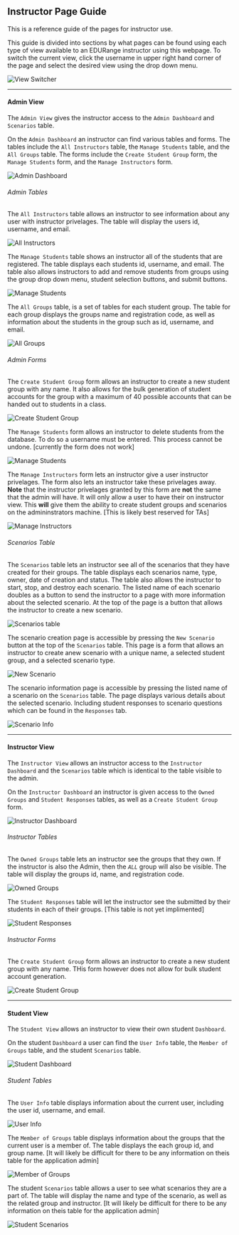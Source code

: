 ## Instructor Page Guide

This is a reference guide of the pages for instructor use.


This guide is divided into sections by what pages can be found using each type of view available to an EDURange instructor using this webpage. To switch the current view, click the username in upper right hand corner of the page and select the desired view using the drop down menu.

![View Switcher](/assets/inst/page_guide/viewSwitcher.png)



---


#### Admin View

The `Admin View` gives the instructor access to the `Admin Dashboard` and `Scenarios` table.


On the `Admin Dashboard` an instructor can find various tables and forms. The tables include the `All Instructors` table, the `Manage Students` table, and the `All Groups` table. The forms include the `Create Student Group` form, the `Manage Students` form, and the `Manage Instructors` form.

![Admin Dashboard](/assets/inst/page_guide/adminDash.png)



###### Admin Tables


The `All Instructors` table allows an instructor to see information about any user with instructor privelages. The table will display the users id, username, and email.

![All Instructors](/assets/inst/page_guide/admin/allInstructors.png)



The `Manage Students` table shows an instructor all of the students that are registered. The table displays each students id, username, and email. The table also allows instructors to add and remove students from groups using the group drop down menu, student selection buttons, and submit buttons.

![Manage Students](/assets/inst/page_guide/admin/manageStudents.png)



The `All Groups` table, is a set of tables for each student group. The table for each group displays the groups name and registration code, as well as information about the students in the group such as id, username, and email.

![All Groups](/assets/inst/page_guide/admin/allGroups.png)



###### Admin Forms


The `Create Student Group` form allows an instructor to create a new student group with any name. It also allows for the bulk generation of student accounts for the group with a maximum of 40 possible accounts that can be handed out to students in a class.

![Create Student Group](/assets/inst/page_guide/admin/groupMaker.png)



The `Manage Students` form allows an instructor to delete students from the database. To do so a username must be entered. This process cannot be undone. [currently the form does not work]

![Manage Students](/assets/inst/page_guide/admin/studentManager.png)



The `Manage Instructors` form lets an instructor give a user instructor privelages. The form also lets an instructor take these privelages away. **Note** that the instructor privelages granted by this form are **not** the same that the admin will have. It will only allow a user to have their on instructor view. This **will** give them the ability to create student groups and scenarios on the admininstrators machine. [This is likely best reserved for TAs]

![Manage Instructors](/assets/inst/page_guide/admin/instructorManager.png)



###### Scenarios Table


The `Scenarios` table lets an instructor see all of the scenarios that they have created for their groups. The table displays each scenarios name, type, owner, date of creation and status. The table also allows the instructor to start, stop, and destroy each scenario. The listed name of each scenario doubles as a button to send the instructor to a page with more information about the selected scenario. At the top of the page is a button that allows the instructor to create a new scenario.

![Scenarios table](/assets/inst/page_guide/scenarios.png)



The scenario creation page is accessible by pressing the `New Scenario` button at the top of the `Scenarios` table. This page is a form that allows an instructor to create anew scenario with a unique name, a selected student group, and a selected scenario type.

![New Scenario](/assets/inst/page_guide/scenarios/scenarioMaker.png)



The scenario information page is accessible by pressing the listed name of a scenario on the `Scenarios` table. The page displays various details about the selected scenario. Including student responses to scenario questions which can be found in the `Responses` tab.

![Scenario Info](/assets/inst/page_guide/scenarios/scenarioInfo.png)



---


#### Instructor View


The `Instructor View` allows an instructor access to the `Instructor Dashboard` and the `Scenarios` table which is identical to the table visible to the admin.


On the `Instructor Dashboard` an instructor is given access to the `Owned Groups` and `Student Responses` tables, as well as a `Create Student Group` form.

![Instructor Dashboard](/assets/inst/page_guide/instructorDash.png)



###### Instructor Tables


The `Owned Groups` table lets an instructor see the groups that they own. If the instructor is also the Admin, then the *`ALL`* group will also be visible. The table will display the groups id, name, and registration code.

![Owned Groups](/assets/inst/page_guide/instructor/ownedGroups.png)



The `Student Responses` table will let the instructor see the submitted by their students in each of their groups. [This table is not yet implimented]

![Student Responses](/assets/inst/page_guide/instructor/studentResponses.png)



###### Instructor Forms


The `Create Student Group` form allows an instructor to create a new student group with any name. THis form however does not allow for bulk student account generation.

![Create Student Group](/assets/inst/page_guide/instructor/groupMaker.png)



---


#### Student View


The `Student View` allows an instructor to view their own student `Dashboard`.

On the student `Dashboard` a user can find the `User Info` table, the `Member of Groups` table, and the student `Scenarios` table.

![Student Dashboard](/assets/inst/page_guide/studentDash.png)



###### Student Tables


The `User Info` table displays information about the current user, including the user id, username, and email.

![User Info](/assets/inst/page_guide/student/userInfo.png)



The `Member of Groups` table displays information about the groups that the current user is a member of. The table displays the each group id, and group name. [It will likely be difficult for there to be any information on theis table for the application admin]

![Member of Groups](/assets/inst/page_guide/student/groups.png)



The student `Scenarios` table allows a user to see what scenarios they are a part of. The table will display the name and type of the scenario, as well as the related group and instructor. [It will likely be difficult for there to be any information on theis table for the application admin]

![Student Scenarios](/assets/inst/page_guide/student/scenarios.png)


